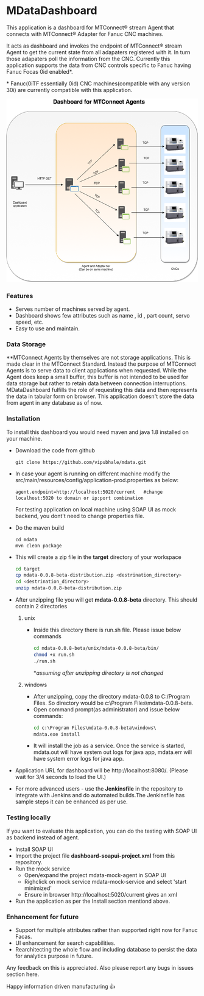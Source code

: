 # MDataDashboard 

This application is a dashboard for MTConnect® stream Agent that connects with MTConnect® Adapter for Fanuc CNC machines. 

It acts as dashboard and invokes the endpoint of MTConnect® stream Agent to get the current state from all adapaters registered with it. In turn those adapaters poll the information from the CNC. 
Currently this application supports the data from CNC controls specific to Fanuc having Fanuc Focas 0id enabled*.
 
\* Fanuc(0iTF essentially 0id) CNC machines(compatible with any version 30i) are currently compatible with this application. 

![MdataDashboard](dashboard.png)

### Features
- Serves number of machines served by agent.
- Dashboard shows few attributes such as name , id , part count, servo speed, etc.
- Easy to use and maintain.


### Data Storage 
**MTConnect Agents by themselves are not storage applications.
This is made clear in the MTConnect Standard. Instead the purpose of MTConnect Agents is to serve data to client applications when requested. While the Agent does keep a small buffer, this buffer is not intended to be used for data storage but rather to retain data between connection interruptions. MDataDashboard fulfills the role of requesting this data and then represents the data in tabular form on browser. This application doesn't store the data from agent in any database as of now. 

### Installation

To install this dashboard you would need maven and java 1.8 installed on your machine. 

* Download the code from github 

    ``` git
    git clone https://github.com/vipubhale/mdata.git
    ```
* In case your agent is running on different machine modify the src/main/resources/config/application-prod.properties as below:
    ```
    agent.endpoint=http://localhost:5020/current   #change localhost:5020 to domain or ip:port combination     
    ```
    For testing application on local machine using SOAP UI as mock backend, you dont't need to change properties file.
* Do the maven build
    ``` maven
    cd mdata
    mvn clean package
    ```
* This will create a zip file in the **target** directory of your workspace
    ``` sh
    cd target
    cp mdata-0.0.8-beta-distribution.zip <destrination_directory>
    cd <destrination_directory>
    unzip mdata-0.0.8-beta-distribution.zip
    ```
* After unzipping file you will get **mdata-0.0.8-beta** directory. This should contain 2 directories 
  1. unix
      * Inside this directory there is run.sh file. Please issue below commands
          ``` sh
          cd mdata-0.0.8-beta/unix/mdata-0.0.8-beta/bin/
          chmod +x run.sh
          ./run.sh     
          ```
        \**assuming after unzipping directory is not changed*

    2. windows
       * After unzipping, copy the directory mdata-0.0.8 to C:/Program Files. So directory would be c:\Program Files\mdata-0.0.8-beta.
       * Open command prompt(as administrator) and issue below commands:
          ``` bat
          cd c:\Program Files\mdata-0.0.8-beta\windows\
          mdata.exe install 
          ```
       * It will install the job as a service. Once the service is started, mdata.out will have system out logs for java app, mdata.err will have system error logs for java app.

* Application URL for dashboard will be http://localhost:8080/. (Please wait for 3/4 seconds to load the UI.)
* For more advanced users - use the **Jenkinsfile** in the repository to integrate with Jenkins and do automated builds.The Jenkinsfile has sample steps it can be enhanced as per use.  

### Testing locally
If you want to evaluate this application, you can do the testing with SOAP UI as backend instead of agent.

* Install SOAP UI
* Import the project file **dashboard-soapui-project.xml** from this repository. 
* Run the mock service
  * Open/expand the project mdata-mock-agent in SOAP UI
  * Righclick on mock service mdata-mock-service and select 'start minimized'
  * Ensure in browser http://localhost:5020/current gives an xml
* Run the application as per the Install section mentiond above.

### Enhancement for future
* Support for multiple attributes rather than supported right now for Fanuc Facas.
* UI enhancement for search capabilities.
* Rearchitecting the whole flow and including database to persist the data for analytics purpose in future.

Any feedback on this is appreciated. Also please report any bugs in issues section here. 

Happy information driven manufacturing :+1:
